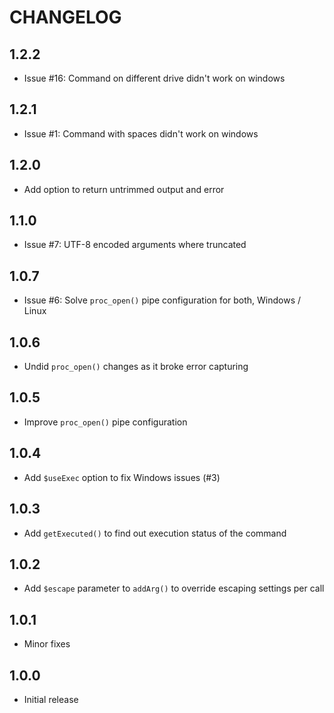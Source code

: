 # CHANGELOG

## 1.2.2

 * Issue #16: Command on different drive didn't work on windows

## 1.2.1

 * Issue #1: Command with spaces didn't work on windows

## 1.2.0

 * Add option to return untrimmed output and error

## 1.1.0

 * Issue #7: UTF-8 encoded arguments where truncated

## 1.0.7

 * Issue #6: Solve `proc_open()` pipe configuration for both, Windows / Linux

## 1.0.6

 * Undid `proc_open()` changes as it broke error capturing

## 1.0.5

 * Improve `proc_open()` pipe configuration

## 1.0.4

 * Add `$useExec` option to fix Windows issues (#3)

## 1.0.3

 * Add `getExecuted()` to find out execution status of the command

## 1.0.2

 * Add `$escape` parameter to `addArg()` to override escaping settings per call

## 1.0.1

 * Minor fixes

## 1.0.0

 * Initial release
